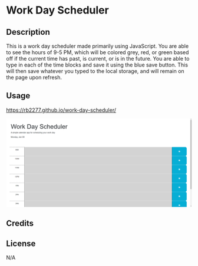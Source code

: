 # Work Day Scheduler

## Description

This is a work day scheduler made primarily using JavaScript. You are able to see the hours of 9-5 PM, which will be colored grey, red, or green based off if the current time has past, is current, or is in the future. 
You are able to type in each of the time blocks and save it using the blue save button. This will then save whatever you typed to the local storage, and will remain on the page upon refresh.

## Usage

https://rb2277.github.io/work-day-scheduler/

![Example Image of the site](Assets/images/exampleImage.png)

## Credits

## License

N/A
